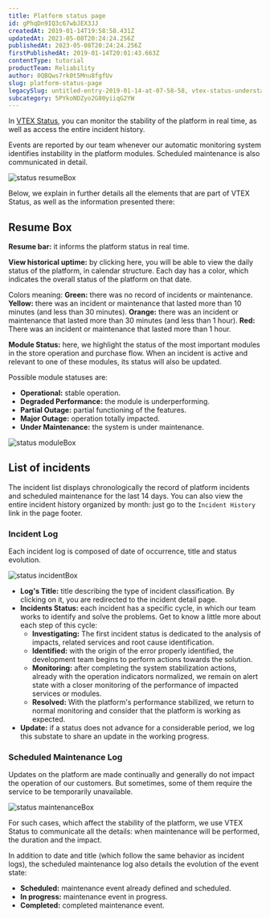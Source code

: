 ```yaml
---
title: Platform status page
id: gPhqDn9IQ3c67wbJEX3JJ
createdAt: 2019-01-14T19:58:58.431Z
updatedAt: 2023-05-08T20:24:24.256Z
publishedAt: 2023-05-08T20:24:24.256Z
firstPublishedAt: 2019-01-14T20:01:43.663Z
contentType: tutorial
productTeam: Reliability
author: 0QBQws7rk0t5Mnu8fgfUv
slug: platform-status-page
legacySlug: untitled-entry-2019-01-14-at-07-58-58, vtex-status-understand-how-the-platform-status-works
subcategory: 5PYkoNDZyo2G80yiiqG2YW
---
```


In [VTEX Status](https://status.vtex.com), you can monitor the stability of the platform in real time, as well as access the entire incident history.

Events are reported by our team whenever our automatic monitoring system identifies instability in the platform modules. Scheduled maintenance is also communicated in detail.

![status resumeBox](//images.ctfassets.net/alneenqid6w5/fCbfgeEf678XnOvWONnIf/c0ab3d6ae46a765a0c7015793a04e0e0/status_resumeBox.PNG)

Below, we explain in further details all the elements that are part of VTEX Status, as well as the information presented there:

## Resume Box
__Resume bar:__ it informs the platform status in real time.

__View historical uptime:__ by clicking here, you will be able to view the daily status of the platform, in calendar structure. Each day has a color, which indicates the overall status of the platform on that date.

Colors meaning:
__Green:__ there was no record of incidents or maintenance.
__Yellow:__ there was an incident or maintenance that lasted more than 10 minutes (and less than 30 minutes).
__Orange:__ there was an incident or maintenance that lasted more than 30 minutes (and less than 1 hour).
__Red:__ There was an incident or maintenance that lasted more than 1 hour.

__Module Status:__ here, we highlight the status of the most important modules in the store operation and purchase flow. When an incident is active and relevant to one of these modules, its status will also be updated.

Possible module statuses are:
- **Operational:** stable operation.
- **Degraded Performance:** the module is underperforming.
- **Partial Outage:** partial functioning of the features.
- **Major Outage:** operation totally impacted.
- **Under Maintenance:** the system is under maintenance.

![status moduleBox](//images.ctfassets.net/alneenqid6w5/2BkFdVXFXayUCvClXLPSNL/6fd919b0ef2121b6e6005b6466811164/status_moduleBox.PNG)

## List of incidents
The incident list displays chronologically the record of platform incidents and scheduled maintenance for the last 14 days. You can also view the entire incident history organized by month: just go to the `Incident History` link in the page footer.

### Incident Log

Each incident log is composed of date of occurrence, title and status evolution.

![status incidentBox](//images.ctfassets.net/alneenqid6w5/2NWuofZrmybqso50XpC8Gy/eeda8697db4c1b22067dfa233e628a8c/status_incidentBox.PNG)

- **Log's Title:** title describing the type of incident classification. By clicking on it, you are redirected to the incident detail page.
- **Incidents Status:** each incident has a specific cycle, in which our team works to identify and solve the problems. Get to know a little more about each step of this cycle:
    - **Investigating:** The first incident status is dedicated to the analysis of impacts, related services and root cause identification.
    - **Identified:** with the origin of the error properly identified, the development team begins to perform actions towards the solution.
    - **Monitoring:** after completing the system stabilization actions, already with the operation indicators normalized, we remain on alert state with a closer monitoring of the performance of impacted services or modules.
    - **Resolved:** With the platform's performance stabilized, we return to normal monitoring and consider that the platform is working as expected.
- **Update:** if a status does not advance for a considerable period, we log this substate to share an update in the working progress.

### Scheduled Maintenance Log

Updates on the platform are made continually and generally do not impact the operation of our customers. But sometimes, some of them require the service to be temporarily unavailable.

![status maintenanceBox](//images.ctfassets.net/alneenqid6w5/quaItZNYtCgkpADVjT9aq/8cb4cf7d673e5fa5b710dc1d0ecb89ac/status_maintenanceBox.PNG)

For such cases, which affect the stability of the platform, we use VTEX Status to communicate all the details: when maintenance will be performed, the duration and the impact.

In addition to date and title (which follow the same behavior as incident logs), the scheduled maintenance log also details the evolution of the event state:

- **Scheduled:** maintenance event already defined and scheduled.
- **In progress:** maintenance event in progress.
- **Completed:** completed maintenance event.
